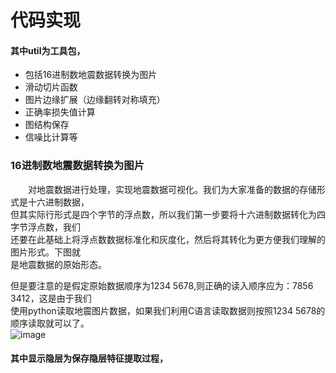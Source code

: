 # 代码实现 <br>
#### 其中util为工具包，
* 包括16进制数地震数据转换为图片 <br>
* 滑动切片函数
* 图片边缘扩展（边缘翻转对称填充）
* 正确率损失值计算
* 图结构保存
* 信噪比计算等

### 16进制数地震数据转换为图片
　　对地震数据进行处理，实现地震数据可视化。我们为大家准备的数据的存储形式是十六进制数据，<br>
但其实际行形式是四个字节的浮点数，所以我们第一步要将十六进制数据转化为四字节浮点数，我们  <br>
还要在此基础上将浮点数数据标准化和灰度化，然后将其转化为更方便我们理解的图片形式。下图就 <br>
是地震数据的原始形态。 <br>

但是要注意的是假定原始数据顺序为1234 5678,则正确的读入顺序应为：7856 3412，这是由于我们 <br>
使用python读取地震图片数据，如果我们利用C语言读取数据则按照1234 5678的顺序读取就可以了。<br>
![image](https://github.com/lulu-313/DNN_Denoising/blob/master/image/%E5%8E%9F%E6%95%B0%E6%8D%AE.png)<br> 

#### 其中显示隐层为保存隐层特征提取过程，
